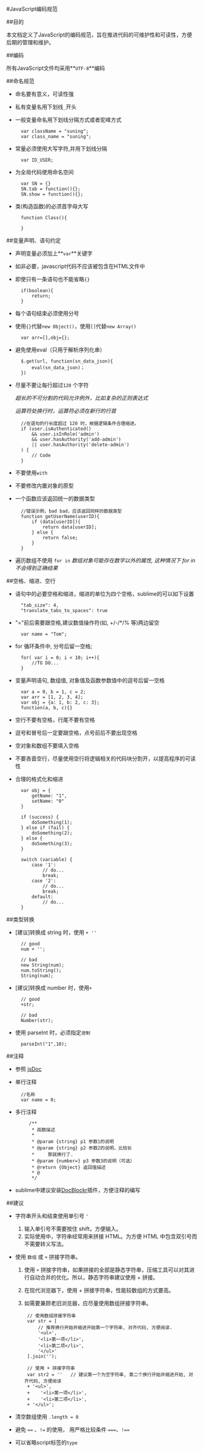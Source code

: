 #JavaScript编码规范

##目的

本文档定义了JavaScript的编码规范，旨在推进代码的可维护性和可读性，方便后期的管理和维护。

##编码

所有JavaScript文件均采用**`UTF-8`**编码

##命名规范
* 命名要有意义，可读性强
* 私有变量名用下划线`_`开头
* 一般变量命名用下划线分隔方式或者驼峰方式

		var className = "suning";		var class_name = "suning";

* 常量必须使用大写字符,并用下划线分隔

		var ID_USER;

* 为全局代码使用命名空间

		var SN = {}		SN.tab = function(){};		SN.show = function(){};
* 类(构造函数)的必须首字母大写

		function Class(){
				}		
##变量声明、语句约定
* 声明变量必须加上**`var`**关键字
* 如非必要，javascript代码不应该被包含在HTML文件中
* 即使只有一条语句也不能省略`{}`
    
    	if(boolean){
			return;
    	}

* 每个语句结束必须使用分号
* 使用`{}`代替`new Object()`，使用`[]`代替`new Array()`

		var arr=[],obj={};
	
* 避免使用eval（只用于解析序列化串）

	    $.get(url, function(sn_data_json){			eval(sn_data_json)；	    })
* 尽量不要让每行超过`120`	个字符
	*超长的不可分割的代码允许例外，比如复杂的正则表达式*
	*运算符处换行时，运算符必须在新行的行首*

		//在语句的行长度超过 120 时，根据逻辑条件合理缩进。
		if (user.isAuthenticated()
    		&& user.isInRole('admin')
    		&& user.hasAuthority('add-admin')
    		|| user.hasAuthority('delete-admin')
		) {
    		// Code
		}
		* 不要使用`with`* 不要修改内置对象的原型
* 一个函数应该返回统一的数据类型

		//错误示例，bad bad，应该返回同样的数据类型		function getUserName(userID){			if (data[userID]){				return data[userID];			} else {				return false;			}		}
* 遍历数组不使用 `for in`
	*数组对象可能存在数字以外的属性, 这种情况下 for in 不会得到正确结果*

##空格、缩进、空行

* 语句中的必要空格和缩进，缩进的单位为四个空格，sublime的可以如下设置

		"tab_size": 4,		"translate_tabs_to_spaces": true
* "="前后需要跟空格,建议数值操作符(如, +/-/*/% 等)两边留空
		var name = "Tom";

* for 循环条件中, 分号后留一空格;

		for( var i = 0; i < 10; i++){			//TO DO...		}
* 变量声明语句, 数组值, 对象值及函数参数值中的逗号后留一空格
		var a = 0, b = 1, c = 2;		var arr = [1, 2, 3, 4];		var obj = {a: 1, b: 2, c: 3};		function(a, b, c){}* 空行不要有空格，行尾不要有空格
* 逗号和冒号后一定要跟空格，点号前后不要出现空格
* 空对象和数组不要填入空格
* 不要吝啬空行，尽量使用空行将逻辑相关的代码块分割开，以提高程序的可读性
* 合理的格式化和缩进

		var obj = {			getName: "1",			setName: "0"		}
		if (success) {
			doSomething(1);		} else if (fail) {
			doSomething(2);		} else {
			doSomething(3);		}
		switch (variable) {
			case '1':
        		// do...
        		break;
    		case '2':
        		// do...
        		break;
    		default:
        		// do...
		}

##类型转换
* [建议]转换成 string 时，使用 `+ ''`

		// good
		num + '';

		// bad
		new String(num);
		num.toString();
		String(num);

* [建议]转换成 number 时，使用`+`

		// good
		+str;

		// bad
		Number(str);
		
* 使用 parseInt 时，必须指定`进制`

		parseInt("1",10);


##注释

* 参照 [jsDoc](http://usejsdoc.org/)
* 单行注释

		//名称		var name = 0; 

* 多行注释

		   /**
 			* 函数描述
 			*
 			* @param {string} p1 参数1的说明
 			* @param {string} p2 参数2的说明，比较长
 			*     那就换行了.
			* @param {number=} p3 参数3的说明（可选）
 			* @return {Object} 返回值描述
 			* @
 			*/
* sublime中建议安装[DocBlockr](https://packagecontrol.io/packages/DocBlockr)插件，方便注释的编写
##建议
* 字符串开头和结束使用单引号 `'`

	1. 输入单引号不需要按住 shift，方便输入。
	2. 实际使用中，字符串经常用来拼接 HTML。为方便 HTML 中包含双引号而不需要转义写法。
	* 使用 `数组` 或 `+` 拼接字符串。	1. 使用 `+` 拼接字符串，如果拼接的全部是静态字符串，压缩工具可以对其进行自动合并的优化。所以，静态字符串建议使用 + 拼接。
	2. 在现代浏览器下，使用 + 拼接字符串，性能较数组的方式要高。
	3. 如需要兼顾老旧浏览器，应尽量使用数组拼接字符串。

		
		
			// 使用数组拼接字符串
			var str = [
    			// 推荐换行开始并缩进开始第一个字符串, 对齐代码, 方便阅读.
    			'<ul>',
        		'<li>第一项</li>',
        		'<li>第二项</li>',
    			'</ul>'
			].join('');

			// 使用 + 拼接字符串
			var str2 = '' 	// 建议第一个为空字符串, 第二个换行开始并缩进开始, 对齐代码, 方便阅读
    		+ '<ul>',
    		+    '<li>第一项</li>',
    		+    '<li>第二项</li>',
    		+ '</ul>'; 		
* 清空数组使用 `.length = 0`	
* 避免 `==` 、`!=` 的使用， 用严格比较条件 `===`、`!==`
* 可以省略script标签的`type`
